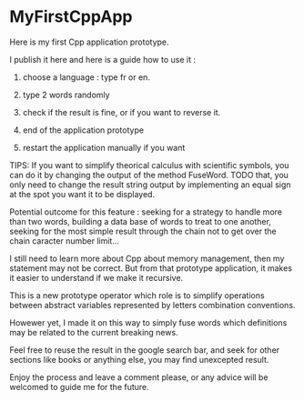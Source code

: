 # MyFirstCppApp

Here is my first Cpp application prototype.

I publish it here and here is a guide how to use it :

1) choose a language : type fr or en.

2) type 2 words randomly

3) check if the result is fine, or if you want to reverse it.

4) end of the application prototype

5) restart the application manually if you want

TIPS: If you want to simplify theorical calculus with scientific symbols, you can do it by changing the output of the method FuseWord.
      TODO that, you only need to change the result string output by implementing an equal sign at the spot you want it to be displayed.

Potential outcome for this feature : seeking for a strategy to handle more than two words, building a data base of words to treat to one another, seeking for the most simple result through the chain not to get over the chain caracter number limit...

I still need to learn more about Cpp about memory management, then my statement may not be correct.
But from that prototype application, it makes it easier to understand if we make it recursive.

This is a new prototype operator which role is to simplify operations between abstract variables represented by letters combination conventions.

Howewer yet, I made it on this way to simply fuse words which definitions may be related to the current breaking news.

Feel free to reuse the result in the google search bar, and seek for other sections like books or anything else, you may find unexcepted result.

Enjoy the process and leave a comment please, or any advice will be welcomed to guide me for the future.
